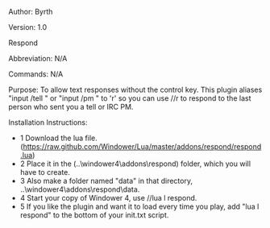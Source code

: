 Author: Byrth

Version: 1.0

Respond

Abbreviation: N/A

Commands: N/A

Purpose: To allow text responses without the control key. This plugin aliases "input /tell <name>" or "input /pm <name>" to 'r' so you can use //r to respond to the last person who sent you a tell or IRC PM.

Installation Instructions:

* 1 Download the lua file. (https://raw.github.com/Windower/Lua/master/addons/respond/respond.lua)
* 2 Place it in the (..\windower4\addons\respond\) folder, which you will have to create.
* 3 Also make a folder named "data" in that directory, ..\windower4\addons\respond\data.
* 4 Start your copy of Windower 4, use //lua l respond. 
* 5 If you like the plugin and want it to load every time you play, add "lua l respond" to the bottom of your init.txt script.

